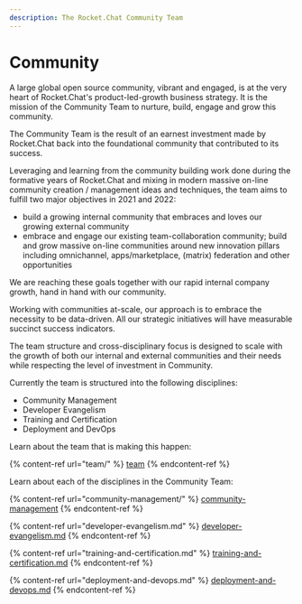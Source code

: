```yaml
---
description: The Rocket.Chat Community Team
---
```


# Community

A large global open source community, vibrant and engaged, is at the very heart of Rocket.Chat's product-led-growth business strategy. It is the mission of the Community Team to nurture, build, engage and grow this community.

The Community Team is the result of an earnest investment made by Rocket.Chat back into the foundational community that contributed to its success.

Leveraging and learning from the community building work done during the formative years of Rocket.Chat and mixing in modern massive on-line community creation / management ideas and techniques, the team aims to fulfill two major objectives in 2021 and 2022:

* build a growing internal community that embraces and loves our growing external community
* embrace and engage our existing team-collaboration community; build and grow massive on-line communities around new innovation pillars including omnichannel, apps/marketplace, (matrix) federation and other opportunities

We are reaching these goals together with our rapid internal company growth, hand in hand with our community.

Working with communities at-scale, our approach is to embrace the necessity to be data-driven. All our strategic initiatives will have measurable succinct success indicators.

The team structure and cross-disciplinary focus is designed to scale with the growth of both our internal and external communities and their needs while respecting the level of investment in Community.

Currently the team is structured into the following disciplines:

* Community Management
* Developer Evangelism
* Training and Certification
* Deployment and DevOps

Learn about the team that is making this happen:

{% content-ref url="team/" %}
[team](team/)
{% endcontent-ref %}

Learn about each of the disciplines in the Community Team:

{% content-ref url="community-management/" %}
[community-management](community-management/)
{% endcontent-ref %}

{% content-ref url="developer-evangelism.md" %}
[developer-evangelism.md](developer-evangelism.md)
{% endcontent-ref %}

{% content-ref url="training-and-certification.md" %}
[training-and-certification.md](training-and-certification.md)
{% endcontent-ref %}

{% content-ref url="deployment-and-devops.md" %}
[deployment-and-devops.md](deployment-and-devops.md)
{% endcontent-ref %}
